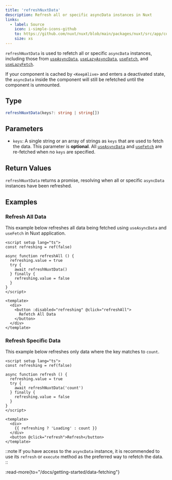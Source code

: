 ```yaml
---
title: 'refreshNuxtData'
description: Refresh all or specific asyncData instances in Nuxt
links:
  - label: Source
    icon: i-simple-icons-github
    to: https://github.com/nuxt/nuxt/blob/main/packages/nuxt/src/app/composables/asyncData.ts
    size: xs
---
```


`refreshNuxtData` is used to refetch all or specific `asyncData` instances, including those from [`useAsyncData`](/docs/api/composables/use-async-data), [`useLazyAsyncData`](/docs/api/composables/use-lazy-async-data), [`useFetch`](/docs/api/composables/use-fetch), and [`useLazyFetch`](/docs/api/composables/use-lazy-fetch).  

If your component is cached by `<KeepAlive>` and enters a deactivated state, the `asyncData` inside the component will still be refetched until the component is unmounted.

## Type

```ts
refreshNuxtData(keys?: string | string[])
```

## Parameters

* `keys`: A single string or an array of strings as `keys` that are used to fetch the data. This parameter is **optional**. All [`useAsyncData`](/docs/api/composables/use-async-data) and [`useFetch`](/docs/api/composables/use-fetch) are re-fetched when no `keys` are specified.

## Return Values

`refreshNuxtData` returns a promise, resolving when all or specific `asyncData` instances have been refreshed.

## Examples

### Refresh All Data

This example below refreshes all data being fetched using `useAsyncData` and `useFetch` in Nuxt application.

```vue [pages/some-page.vue]
<script setup lang="ts">
const refreshing = ref(false)

async function refreshAll () {
  refreshing.value = true
  try {
    await refreshNuxtData()
  } finally {
    refreshing.value = false
  }
}
</script>

<template>
  <div>
    <button :disabled="refreshing" @click="refreshAll">
      Refetch All Data
    </button>
  </div>
</template>
```

### Refresh Specific Data

This example below refreshes only data where the key matches to `count`.

```vue [pages/some-page.vue]
<script setup lang="ts">
const refreshing = ref(false)

async function refresh () {
  refreshing.value = true
  try {
    await refreshNuxtData('count')
  } finally {
    refreshing.value = false
  }
}
</script>

<template>
  <div>
    {{ refreshing ? 'Loading' : count }}
  </div>
  <button @click="refresh">Refresh</button>
</template>
```

::note
If you have access to the `asyncData` instance, it is recommended to use its `refresh` or `execute` method as the preferred way to refetch the data.
::

:read-more{to="/docs/getting-started/data-fetching"}
